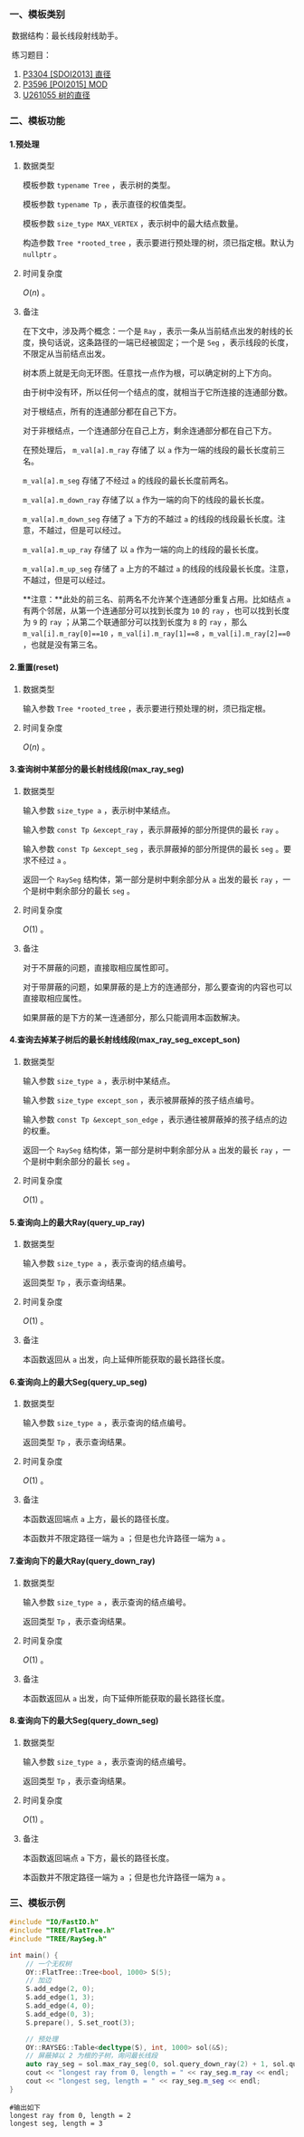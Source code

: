 ### 一、模板类别

​	数据结构：最长线段射线助手。

​	练习题目：

1. [P3304 [SDOI2013] 直径](https://www.luogu.com.cn/problem/P3304)
2. [P3596 [POI2015] MOD](https://www.luogu.com.cn/problem/P3596)
3. [U261055 树的直径](https://www.luogu.com.cn/problem/U261055)

### 二、模板功能

#### 1.预处理

1. 数据类型

   模板参数 `typename Tree` ，表示树的类型。

   模板参数 `typename Tp` ，表示直径的权值类型。

   模板参数 `size_type MAX_VERTEX` ，表示树中的最大结点数量。

   构造参数 `Tree *rooted_tree` ，表示要进行预处理的树，须已指定根。默认为 `nullptr` 。

2. 时间复杂度

   $O(n)$ 。
   
3. 备注

   在下文中，涉及两个概念：一个是 `Ray` ，表示一条从当前结点出发的射线的长度，换句话说，这条路径的一端已经被固定；一个是 `Seg` ，表示线段的长度，不限定从当前结点出发。

   树本质上就是无向无环图。任意找一点作为根，可以确定树的上下方向。

   由于树中没有环，所以任何一个结点的度，就相当于它所连接的连通部分数。

   对于根结点，所有的连通部分都在自己下方。

   对于非根结点，一个连通部分在自己上方，剩余连通部分都在自己下方。

   在预处理后， `m_val[a].m_ray` 存储了 以 `a` 作为一端的线段的最长长度前三名。

    `m_val[a].m_seg` 存储了不经过 `a` 的线段的最长长度前两名。

    `m_val[a].m_down_ray` 存储了以 `a` 作为一端的向下的线段的最长长度。

    `m_val[a].m_down_seg` 存储了 `a` 下方的不越过 `a` 的线段的线段最长长度。注意，不越过，但是可以经过。

    `m_val[a].m_up_ray` 存储了 以 `a` 作为一端的向上的线段的最长长度。

    `m_val[a].m_up_seg` 存储了 `a` 上方的不越过 `a` 的线段的线段最长长度。注意，不越过，但是可以经过。
   
   **注意：**此处的前三名、前两名不允许某个连通部分重复占用。比如结点 `a` 有两个邻居，从第一个连通部分可以找到长度为 `10` 的 `ray` ，也可以找到长度为 `9` 的 `ray` ；从第二个联通部分可以找到长度为 `8` 的 `ray` ，那么 `m_val[i].m_ray[0]==10` ，`m_val[i].m_ray[1]==8` ，`m_val[i].m_ray[2]==0` ，也就是没有第三名。

#### 2.重置(reset)

1. 数据类型

   输入参数 `Tree *rooted_tree` ，表示要进行预处理的树，须已指定根。

2. 时间复杂度

    $O(n)$ 。

#### 3.查询树中某部分的最长射线线段(max_ray_seg)

1. 数据类型

   输入参数 `size_type a` ，表示树中某结点。

   输入参数 `const Tp &except_ray` ，表示屏蔽掉的部分所提供的最长 `ray` 。

   输入参数 `const Tp &except_seg` ，表示屏蔽掉的部分所提供的最长 `seg` 。要求不经过 `a` 。

   返回一个 `RaySeg` 结构体，第一部分是树中剩余部分从 `a` 出发的最长 `ray` ，一个是树中剩余部分的最长 `seg` 。

2. 时间复杂度

   $O(1)$ 。
   
3. 备注

   对于不屏蔽的问题，直接取相应属性即可。

   对于带屏蔽的问题，如果屏蔽的是上方的连通部分，那么要查询的内容也可以直接取相应属性。

   如果屏蔽的是下方的某一连通部分，那么只能调用本函数解决。


#### 4.查询去掉某子树后的最长射线线段(max_ray_seg_except_son)

1. 数据类型

   输入参数 `size_type a` ，表示树中某结点。

   输入参数 `size_type except_son` ，表示被屏蔽掉的孩子结点编号。

   输入参数 `const Tp &except_son_edge` ，表示通往被屏蔽掉的孩子结点的边的权重。

   返回一个 `RaySeg` 结构体，第一部分是树中剩余部分从 `a` 出发的最长 `ray` ，一个是树中剩余部分的最长 `seg` 。

2. 时间复杂度

   $O(1)$ 。

#### 5.查询向上的最大Ray(query_up_ray)

1. 数据类型

   输入参数 `size_type a` ，表示查询的结点编号。

   返回类型 `Tp` ，表示查询结果。

2. 时间复杂度

    $O(1)$ 。

3. 备注

   本函数返回从 `a` 出发，向上延伸所能获取的最长路径长度。

#### 6.查询向上的最大Seg(query_up_seg)

1. 数据类型

   输入参数 `size_type a` ，表示查询的结点编号。

   返回类型 `Tp` ，表示查询结果。

2. 时间复杂度

    $O(1)$ 。

3. 备注

   本函数返回端点 `a` 上方，最长的路径长度。

   本函数并不限定路径一端为 `a` ；但是也允许路径一端为 `a` 。

#### 7.查询向下的最大Ray(query_down_ray)

1. 数据类型

   输入参数 `size_type a` ，表示查询的结点编号。

   返回类型 `Tp` ，表示查询结果。

2. 时间复杂度

    $O(1)$ 。

3. 备注

   本函数返回从 `a` 出发，向下延伸所能获取的最长路径长度。

#### 8.查询向下的最大Seg(query_down_seg)

1. 数据类型

   输入参数 `size_type a` ，表示查询的结点编号。

   返回类型 `Tp` ，表示查询结果。

2. 时间复杂度

    $O(1)$ 。

3. 备注

   本函数返回端点 `a` 下方，最长的路径长度。

   本函数并不限定路径一端为 `a` ；但是也允许路径一端为 `a` 。


### 三、模板示例

```c++
#include "IO/FastIO.h"
#include "TREE/FlatTree.h"
#include "TREE/RaySeg.h"

int main() {
    // 一个无权树
    OY::FlatTree::Tree<bool, 1000> S(5);
    // 加边
    S.add_edge(2, 0);
    S.add_edge(1, 3);
    S.add_edge(4, 0);
    S.add_edge(0, 3);
    S.prepare(), S.set_root(3);

    // 预处理
    OY::RAYSEG::Table<decltype(S), int, 1000> sol(&S);
    // 屏蔽掉以 2 为根的子树，询问最长线段
    auto ray_seg = sol.max_ray_seg(0, sol.query_down_ray(2) + 1, sol.query_down_seg(2));
    cout << "longest ray from 0, length = " << ray_seg.m_ray << endl;
    cout << "longest seg, length = " << ray_seg.m_seg << endl;
}
```

```
#输出如下
longest ray from 0, length = 2
longest seg, length = 3

```

